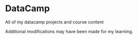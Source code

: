 # DataCamp
All of my datacamp projects and course content

Additional modifications may have been made for my learning.


